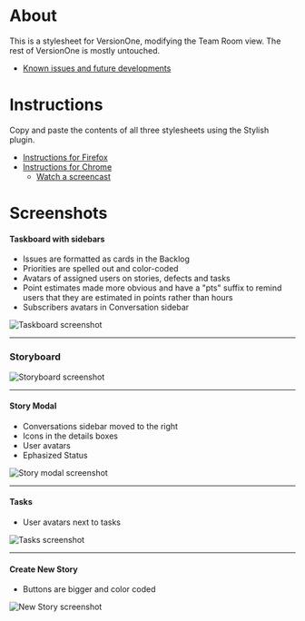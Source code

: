 # About

This is a stylesheet for VersionOne, modifying the Team Room view. The rest of VersionOne is mostly untouched. 

- [Known issues and future developments](https://github.com/inko9nito/versionone/issues)

# Instructions

Copy and paste the contents of all three stylesheets using the Stylish plugin.

- [Instructions for Firefox](http://userstyles.org/help/stylish_firefox)
- [Instructions for Chrome](http://userstyles.org/help/stylish_chrome)
  - [Watch a screencast](http://screencast.com/t/1SnxsZujqRX)

# Screenshots

#### Taskboard with sidebars

- Issues are formatted as cards in the Backlog
- Priorities are spelled out and color-coded
- Avatars of assigned users on stories, defects and tasks
- Point estimates made more obvious and have a "pts" suffix to remind users that they are estimated in points rather than hours
- Subscribers avatars in Conversation sidebar

![Taskboard screenshot](http://content.screencast.com/users/inko9nito/folders/Jing/media/b0ef99dc-43d0-49ee-8608-a0b036d25bf7/00006517.png)


***

### Storyboard
![Storyboard screenshot](http://content.screencast.com/users/inko9nito/folders/Jing/media/ac9c631e-cbf5-4b9c-ba24-d2cbcb9be3ab/00006512.png)

***

#### Story Modal

- Conversations sidebar moved to the right
- Icons in the details boxes
- User avatars
- Ephasized Status

![Story modal screenshot](http://content.screencast.com/users/inko9nito/folders/Jing/media/e1dff13b-b510-4798-a56f-00aa739e6a03/00006593.png)


***

#### Tasks

- User avatars next to tasks

![Tasks screenshot](http://content.screencast.com/users/inko9nito/folders/Jing/media/dc7ceab3-e9fb-4e84-b25c-d67c7403a954/00006514.png)



***

#### Create New Story

- Buttons are bigger and color coded

![New Story screenshot](http://content.screencast.com/users/inko9nito/folders/Jing/media/d61083ea-bfbb-4e73-b4a8-2fa930e9a67e/00006515.png)


